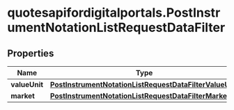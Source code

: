 # quotesapifordigitalportals.PostInstrumentNotationListRequestDataFilter

## Properties

Name | Type | Description | Notes
------------ | ------------- | ------------- | -------------
**valueUnit** | [**PostInstrumentNotationListRequestDataFilterValueUnit**](PostInstrumentNotationListRequestDataFilterValueUnit.md) |  | [optional] 
**market** | [**PostInstrumentNotationListRequestDataFilterMarket**](PostInstrumentNotationListRequestDataFilterMarket.md) |  | [optional] 


